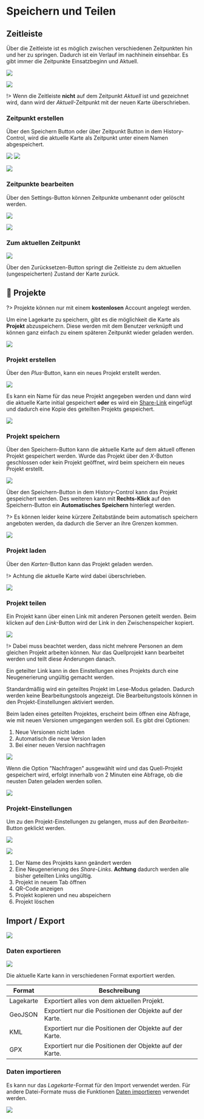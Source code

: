 # Speichern und Teilen

## Zeitleiste

Über die Zeitleiste ist es möglich zwischen verschiedenen Zeitpunkten hin und her zu springen. Dadurch ist ein Verlauf im nachhinein einsehbar.
Es gibt immer die Zeitpunkte Einsatzbeginn und Aktuell.

![](../assets/img/save-zeitleiste-container.png)

![](../assets/img/save-zeitleiste-demo.gif)

!> Wenn die Zeitleiste **nicht** auf dem Zeitpunkt *Aktuell* ist und gezeichnet wird, dann wird der *Aktuell*-Zeitpunkt mit der neuen Karte überschrieben.

### Zeitpunkt erstellen

Über den Speichern Button oder über Zeitpunkt Button in dem History-Control, wird die aktuelle Karte als Zeitpunkt unter einem Namen abgespeichert.

![](../assets/img/save-zeitleiste-save.png) ![](../assets/img/zeitpunkt-control.png)

![](../assets/img/save-zeitleiste-save-dialog.png)

### Zeitpunkte bearbeiten

Über den Settings-Button können Zeitpunkte umbenannt oder gelöscht werden.

![](../assets/img/settings-button.png)

![](../assets/img/save-zeitleiste-edit-dialog.png)

### Zum aktuellen Zeitpunkt 

![](../assets/img/zeitleiste-aktuell-btn.png)

Über den Zurücksetzen-Button springt die Zeitleiste zu dem aktuellen (ungespeicherten) Zustand der Karte zurück.


## 🔑 Projekte

?> Projekte können nur mit einem **kostenlosen** Account angelegt werden.

Um eine Lagekarte zu speichern, gibt es die möglichkeit die Karte als **Projekt** abzuspeichern.
Diese werden mit dem Benutzer verknüpft und können ganz einfach zu einem späteren Zeitpunkt wieder geladen werden.

![](../assets/img/save-projekte-container.png)

### Projekt erstellen

Über den *Plus*-Button, kann ein neues Projekt erstellt werden.

![](../assets/img/projekt-erstellen.png)

Es kann ein Name für das neue Projekt angegeben werden und dann wird die aktuelle Karte initial gespeichert **oder** es wird ein [Share-Link](#projekt-teilen) eingefügt und dadurch eine Kopie des geteilten Projekts gespeichert.

![](../assets/img/projekt-erstellen-dialog.png)

### Projekt speichern

Über den Speichern-Button kann die aktuelle Karte auf dem aktuell offenen Projekt gespeichert werden. Wurde das Projekt über den *X*-Button geschlossen oder kein Projekt geöffnet, wird beim speichern ein neues Projekt erstellt.

![](../assets/img/projekt-offen.png)

Über den Speichern-Button in dem History-Control kann das Projekt gespeichert werden. Des weiteren kann mit **Rechts-Klick** auf den Speichern-Button ein **Automatisches Speichern** hinterlegt werden.

?> Es können leider keine kürzere Zeitabstände beim automatisch speichern angeboten werden, da dadurch die Server an ihre Grenzen kommen.

![](../assets/img/projekt-speicher-auto-save.png)

### Projekt laden

Über den *Karten*-Button kann das Projekt geladen werden.

!> Achtung die aktuelle Karte wird dabei überschrieben.

![](../assets/img/projekt-laden.png)

### Projekt teilen

Ein Projekt kann über einen Link mit anderen Personen geteilt werden. Beim klicken auf den *Link*-Button wird der Link in den Zwischenspeicher kopiert.

![](../assets/img/projekt-teilen.png)

!> Dabei muss beachtet werden, dass nicht mehrere Personen an dem gleichen Projekt arbeiten können. Nur das Quellprojekt kann bearbeitet werden und teilt diese Änderungen danach.

Ein geteilter Link kann in den Einstellungen eines Projekts durch eine Neugenerierung ungültig gemacht werden.

Standardmäßig wird ein geteiltes Projekt im Lese-Modus geladen. Dadurch werden keine Bearbeitungstools angezeigt. Die Bearbeitungstools können in den Projekt-Einstellungen aktiviert werden.

Beim laden eines geteilten Projektes, erscheint beim öffnen eine Abfrage, wie mit neuen Versionen umgegangen werden soll.
Es gibt drei Optionen:

1. Neue Versionen nicht laden
2. Automatisch die neue Version laden
3. Bei einer neuen Version nachfragen

![](../assets/img/shared-map-load-options.png)

Wenn die Option "Nachfragen" ausgewählt wird und das Quell-Projekt gespeichert wird, erfolgt innerhalb von 2 Minuten eine Abfrage, ob die neusten Daten geladen werden sollen. 

![](../assets/img/shared-map-dialog.png)

### Projekt-Einstellungen

Um zu den Projekt-Einstellungen zu gelangen, muss auf den *Bearbeiten*-Button geklickt werden.

![](../assets/img/projekt-bearbeiten.png)

![](../assets/img/projekt-settings-dialog.png)

1. Der Name des Projekts kann geändert werden
2. Eine Neugenerierung des *Share-Links*. **Achtung** dadurch werden alle bisher geteilten Links ungültig.
3. Projekt in neuem Tab öffnen
4. QR-Code anzeigen
5. Projekt kopieren und neu abspeichern
6. Projekt löschen


## Import / Export

![](../assets/img/export-import-container.png)

### Daten exportieren

![](../assets/img/export-dialog.png)

Die aktuelle Karte kann in verschiedenen Format exportiert werden.


| Format    | Beschreibung                                             |
|-----------|----------------------------------------------------------|
| Lagekarte | Exportiert alles von dem aktuellen Projekt.              |
| GeoJSON   | Exportiert nur die Positionen der Objekte auf der Karte. |
| KML       | Exportiert nur die Positionen der Objekte auf der Karte. |
| GPX       | Exportiert nur die Positionen der Objekte auf der Karte. |

### Daten importieren

Es kann nur das *Lagekarte*-Format für den Import verwendet werden. Für andere Datei-Formate muss die Funktionen [Daten importieren](sidebar/../funktionen.md#daten-importieren) verwendet werden.

![](../assets/img/import-dialog.png)